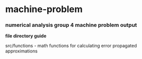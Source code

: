 # machine-problem

### numerical analysis group 4 machine problem output

**file directory guide**

src/functions - math functions for calculating error propagated approximations

